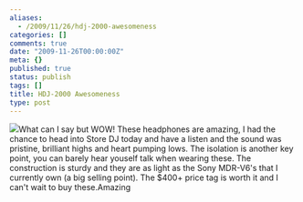 ```yaml
---
aliases:
  - /2009/11/26/hdj-2000-awesomeness
categories: []
comments: true
date: "2009-11-26T00:00:00Z"
meta: {}
published: true
status: publish
tags: []
title: HDJ-2000 Awesomeness
type: post
---
```

![](/static/4f331d1f8754c7ec090e554a/50fe1c99e4b01c920a89f452/50fe1c99e4b01c920a89f4b1/1259290260137/iphone-20091126195240-1.jpg/1000w)What can I say but WOW! These headphones are amazing, I had the chance to head into Store DJ today and have a listen and the sound was pristine, brilliant highs and heart pumping lows. The isolation is another key point, you can barely hear youself talk when wearing these. The construction is sturdy and they are as light as the Sony MDR-V6's that I currently own (a big selling point).  The $400+ price tag is worth it and I can't wait to buy these.Amazing
